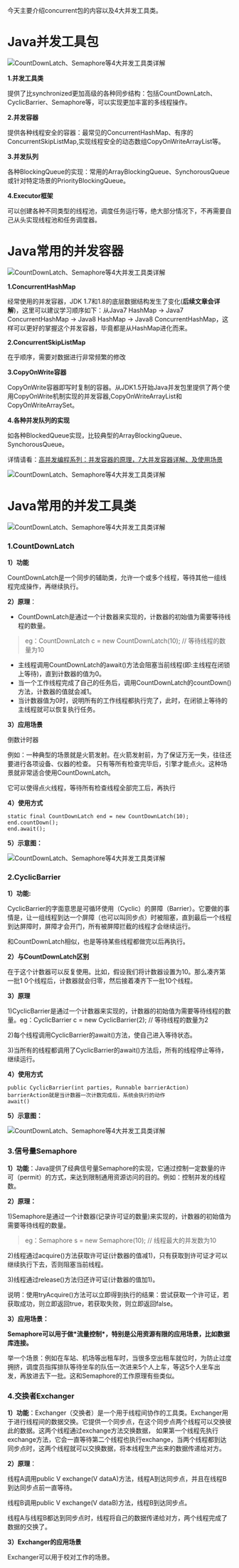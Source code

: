 今天主要介绍concurrent包的内容以及4大并发工具类。

# Java并发工具包 

![CountDownLatch、Semaphore等4大并发工具类详解](https://youzhixueyuan.com/blog/wp-content/uploads/2019/07/20190730134349_47584.jpg)

**1.并发工具类**

提供了比synchronized更加高级的各种同步结构：包括CountDownLatch、CyclicBarrier、Semaphore等，可以实现更加丰富的多线程操作。

**2.并发容器**

提供各种线程安全的容器：最常见的ConcurrentHashMap、有序的ConcurrentSkipListMap,实现线程安全的动态数组CopyOnWriteArrayList等。

**3.并发队列**

各种BlockingQueue的实现：常用的ArrayBlockingQueue、SynchorousQueue或针对特定场景的PriorityBlockingQueue。

**4.Executor框架**

可以创建各种不同类型的线程池，调度任务运行等，绝大部分情况下，不再需要自己从头实现线程池和任务调度器。

# Java常用的并发容器 

![CountDownLatch、Semaphore等4大并发工具类详解](https://youzhixueyuan.com/blog/wp-content/uploads/2019/07/20190730134514_85965.jpg)

**1.ConcurrentHashMap**

经常使用的并发容器，JDK 1.7和1.8的底层数据结构发生了变化(**后续文章会详解**)，这里可以建议学习顺序如下：从Java7 HashMap -> Java7 ConcurrentHashMap -> Java8 HashMap -> Java8 ConcurrentHashMap，这样可以更好的掌握这个并发容器，毕竟都是从HashMap进化而来。

**2.ConcurrentSkipListMap**

在乎顺序，需要对数据进行非常频繁的修改

**3.CopyOnWrite容器**

CopyOnWrite容器即写时复制的容器。从JDK1.5开始Java并发包里提供了两个使用CopyOnWrite机制实现的并发容器,CopyOnWriteArrayList和CopyOnWriteArraySet。

**4.各种并发队列的实现**

如各种BlockedQueue实现，比较典型的ArrayBlockingQueue、SynchorousQueue。

详情请看：[高并发编程系列：并发容器的原理，7大并发容器详解、及使用场景](https://youzhixueyuan.com/use-of-concurrent-containers.html)

![CountDownLatch、Semaphore等4大并发工具类详解](https://youzhixueyuan.com/blog/wp-content/uploads/2019/07/20190730143244_52012.jpg)

# Java常用的并发工具类 

![CountDownLatch、Semaphore等4大并发工具类详解](https://youzhixueyuan.com/blog/wp-content/uploads/2019/07/20190730134540_66208.jpg)

### **1.CountDownLatch**

**1）功能**

CountDownLatch是一个同步的辅助类，允许一个或多个线程，等待其他一组线程完成操作，再继续执行。

**2）原理**：

-  CountDownLatch是通过一个计数器来实现的，计数器的初始值为需要等待线程的数量。

> eg：CountDownLatch c = new CountDownLatch(10); // 等待线程的数量为10

-  主线程调用CountDownLatch的await()方法会阻塞当前线程(即:主线程在闭锁上等待)，直到计数器的值为0。
-  当一个工作线程完成了自己的任务后，调用CountDownLatch的countDown()方法，计数器的值就会减1。
-  当计数器值为0时，说明所有的工作线程都执行完了，此时，在闭锁上等待的主线程就可以恢复执行任务。

**3）应用场景**

倒数计时器

例如：一种典型的场景就是火箭发射。在火箭发射前，为了保证万无一失，往往还要进行各项设备、仪器的检查。 只有等所有检查完毕后，引擎才能点火。这种场景就非常适合使用CountDownLatch。

它可以使得点火线程，等待所有检查线程全部完工后，再执行

**4）使用方式**

```
static final CountDownLatch end = new CountDownLatch(10);
end.countDown(); 
end.await();
```

**5）示意图：**

![CountDownLatch、Semaphore等4大并发工具类详解](https://youzhixueyuan.com/blog/wp-content/uploads/2019/07/20190730143303_67576.jpg)

### **2.CyclicBarrier**

**1）功能:**

CyclicBarrier的字面意思是可循环使用（Cyclic）的屏障（Barrier）。它要做的事情是，让一组线程到达一个屏障（也可以叫同步点）时被阻塞，直到最后一个线程到达屏障时，屏障才会开门，所有被屏障拦截的线程才会继续运行。

和CountDownLatch相似，也是等待某些线程都做完以后再执行。

**2）与CountDownLatch区别**

在于这个计数器可以反复使用。比如，假设我们将计数器设置为10。那么凑齐第一批1 0个线程后，计数器就会归零，然后接着凑齐下一批10个线程。

**3）原理**

1)CyclicBarrier是通过一个计数器来实现的，计数器的初始值为需要等待线程的数量。eg：CyclicBarrier c = new CyclicBarrier(2); // 等待线程的数量为2

2)每个线程调用CyclicBarrier的await()方法，使自己进入等待状态。

3)当所有的线程都调用了CyclicBarrier的await()方法后，所有的线程停止等待，继续运行。

**4）使用方式**

```
public CyclicBarrier(int parties, Runnable barrierAction) 
barrierAction就是当计数器一次计数完成后，系统会执行的动作
await()
```

**5）示意图：**

![CountDownLatch、Semaphore等4大并发工具类详解](https://youzhixueyuan.com/blog/wp-content/uploads/2019/07/20190730143342_72766.jpg)

### **3.信号量Semaphore**

**1）功能**：Java提供了经典信号量Semaphore的实现，它通过控制一定数量的许可（permit）的方式，来达到限制通用资源访问的目的。例如：控制并发的线程数。

**2）原理：**

1)Semaphore是通过一个计数器(记录许可证的数量)来实现的，计数器的初始值为需要等待线程的数量。

> eg：Semaphore s = new Semaphore(10); // 线程最大的并发数为10

2)线程通过acquire()方法获取许可证(计数器的值减1)，只有获取到许可证才可以继续执行下去，否则阻塞当前线程。

3)线程通过release()方法归还许可证(计数器的值加1)。

说明：使用tryAcquire()方法可以立即得到执行的结果：尝试获取一个许可证，若获取成功，则立即返回true，若获取失败，则立即返回false。

**3）应用场景：**

**Semaphore可以用于做\*流量控制\*，特别是公用资源有限的应用场景，比如数据库连接。**

举一个场景：例如在车站、机场等出租车时，当很多空出租车就位时，为防止过度拥挤，调度员指挥排队等待坐车的队伍一次进来5个人上车，等这5个人坐车出发，再放进去下一批。这和Semaphore的工作原理有些类似。

### **4.交换者Exchanger**

**1）功能**：Exchanger（交换者）是一个用于线程间协作的工具类。Exchanger用于进行线程间的数据交换。它提供一个同步点，在这个同步点两个线程可以交换彼此的数据。这两个线程通过exchange方法交换数据，
如果第一个线程先执行exchange方法，它会一直等待第二个线程也执行exchange，当两个线程都到达同步点时，这两个线程就可以交换数据，将本线程生产出来的数据传递给对方。

**2）原理**：

线程A调用public V exchange(V dataA)方法，线程A到达同步点，并且在线程B到达同步点前一直等待。

线程B调用public V exchange(V dataB)方法，线程B到达同步点。

线程A与线程B都达到同步点时，线程将自己的数据传递给对方，两个线程完成了数据的交换了。

**3）Exchanger的应用场景**

Exchanger可以用于校对工作的场景。